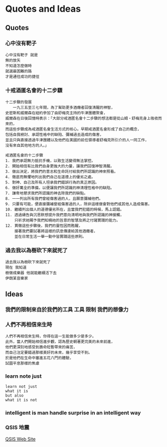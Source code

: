 
# Quotes and Ideas

## Quotes

### 心中沒有靶子

    心中沒有靶子 就是
    無的放矢
    不知道怎麼做時
    就選最困難的路 
    才是通往成功的捷徑

### 十戒酒匿名會的十二步驟

    十二步驟的發展
    　　一九三五至三七年間，為了幫助更多酒癮者回復清醒的神智，
    史密斯和威爾森在紐約參加了由舒梅克主持的牛津團體聚會，
    威爾森在日後回憶時表示：「大部分戒酒匿名會十二步驟的想法都是從山姆‧舒梅克身上吸收而來的，
    而這些步驟成為戒酒匿名會生活方式的核心。早期戒酒匿名會形成了自己的概念，
    包括自我檢討、承認性格中的缺陷、彌補過去造成的傷害，
    並且只與直接透過牛津團體以及他們在美國的前任領導者舒梅克所引介的人一同工作，
    沒有來自其他地方的人。」

    戒酒匿名會的十二步驟
    1. 我們承認無力抵抗手機，以致生活變得無法掌控。
    2. 開始相信有比我們自身更強大的力量，讓我們回復神智清醒。
    3. 做出決定，將我們的意志和生命託付給我們所認識的神來照看。
    4. 徹底而無懼地列出我們自己在道德上的優劣之處。
    5. 對神、自己及所有人坦承我們錯誤行為的真正原因。
    6. 做好萬全的準備，以便讓我們所認識的神清理性格中的缺陷。
    7. 謙卑地懇求我們所認識的神去除我們的缺點。
    8. 一一列出所有我們曾經傷害過的人，且願意彌補他們。
    9. 只要有可能，便直接彌補曾經傷害過的人，除非這樣做會對他們或其他人造成傷害。
    10. 繼續列出個人的道德優劣所在，且當我們犯錯的時候，馬上認錯。
    11. 透過禱告與沉思默想提升我們意向清明地與我們所認識的神接觸，
        只祈求祂賜予我們知曉祂的旨意的智慧及將之付諸實踐的能力。
    12. 貫徹這些步驟後，我們的靈性因而甦醒，
        接著我們要試著將這樣的訊息傳達給其他酒癮者，
        並在日常生活一舉一動中皆實踐這些原則。

### 過去我以為樹砍下來就死了

    過去我以為樹砍下來就死了
    現在 我知道
    樹做成樂器 他就能繼續活下去
    伊朗某音樂家

## Ideas

### 我們的限制來自於我們的工具 工具 限制 我們的想像力

### 人們不再相信來生時

    人們不再相信來生時，你得在這一生能做多少是多少。
    此外，當人們開始相信進步觀，認為歷史朝著更完美的未來前進，
    他們更深刻地感受到壽命短暫帶來的痛苦，
    而自己注定要錯過那樣美好的未來，幾乎享受不到。
    於是他們在生命中塞進五花八門的體驗，
    試圖平息那樣的焦慮

### learn note just

    learn not just
    what it is
    but also
    what it is not

### intelligent is man handle surprise in an intelligent way

### QSIS 地震

[QSIS Web Site](https://smartsensors.earth.sinica.edu.tw/)
